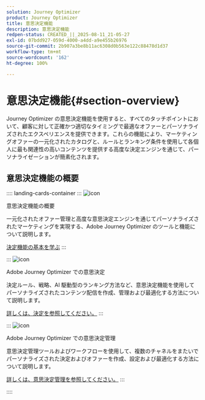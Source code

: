 ```yaml
---
solution: Journey Optimizer
product: Journey Optimizer
title: 意思決定機能
description: 意思決定機能
redpen-status: CREATED_||_2025-08-11_21-05-27
exl-id: 07bdd927-059d-4000-a4dd-a9e455b26976
source-git-commit: 2b907a3be8b11ac6308d0b563e122c88478d1d37
workflow-type: tm+mt
source-wordcount: '162'
ht-degree: 100%

---
```


# 意思決定機能{#section-overview}

Journey Optimizer の意思決定機能を使用すると、すべてのタッチポイントにおいて、顧客に対して正確かつ適切なタイミングで最適なオファーとパーソナライズされたエクスペリエンスを提供できます。これらの機能により、マーケティングオファーの一元化されたカタログと、ルールとランキング条件を使用して各個人に最も関連性の高いコンテンツを提供する高度な決定エンジンを通じて、パーソナライゼーションが簡素化されます。

## 意思決定機能の概要

:::: landing-cards-container
:::
![icon](https://cdn.experienceleague.adobe.com/icons/book.svg?lang=ja)

意思決定機能の概要

一元化されたオファー管理と高度な意思決定エンジンを通じてパーソナライズされたマーケティングを実現する、Adobe Journey Optimizer のツールと機能について説明します。

[決定機能の基本を学ぶ](../using/experience-decisioning/gs-decision.md)
:::

:::
![icon](https://cdn.experienceleague.adobe.com/icons/puzzle-piece.svg?lang=ja)

Adobe Journey Optimizer での意思決定

決定ルール、戦略、AI 駆動型のランキング方法など、意思決定機能を使用してパーソナライズされたコンテンツ配信を作成、管理および最適化する方法について説明します。

[詳しくは、決定を参照してください。](experience-decisioning-landing-page.md)
:::

:::
![icon](https://cdn.experienceleague.adobe.com/icons/gear.svg?lang=ja)

Adobe Journey Optimizer での意思決定管理

意思決定管理ツールおよびワークフローを使用して、複数のチャネルをまたいでパーソナライズされた決定およびオファーを作成、設定および最適化する方法について説明します。

[詳しくは、意思決定管理を参照してください。](offer-decisioning-landing-page.md)
:::

::::
